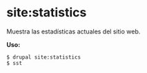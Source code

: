 # site:statistics
Muestra las estadísticas actuales del sitio web.

**Uso:**
```
$ drupal site:statistics
$ sst  
```
